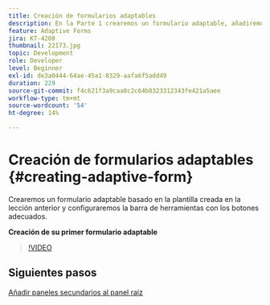 ```yaml
---
title: Creación de formularios adaptables
description: En la Parte 1 crearemos un formulario adaptable, añadiremos y configuraremos la barra de herramientas con los botones adecuados.
feature: Adaptive Forms
jira: KT-4208
thumbnail: 22173.jpg
topic: Development
role: Developer
level: Beginner
exl-id: de3a0444-64ae-45a1-8329-aafa6f5add49
duration: 229
source-git-commit: f4c621f3a9caa8c2c64b8323312343fe421a5aee
workflow-type: tm+mt
source-wordcount: '54'
ht-degree: 14%

---
```


# Creación de formularios adaptables {#creating-adaptive-form}

Crearemos un formulario adaptable basado en la plantilla creada en la lección anterior y configuraremos la barra de herramientas con los botones adecuados.

**Creación de su primer formulario adaptable**

>[!VIDEO](https://video.tv.adobe.com/v/22173?quality=12&learn=on)

## Siguientes pasos

[Añadir paneles secundarios al panel raíz](./configuring-root-panel-and-adding-child-panels.md)
